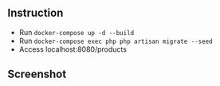 ## Instruction

- Run ```docker-compose up -d --build```
- Run ```docker-compose exec php php artisan migrate --seed```
- Access localhost:8080/products


## Screenshot


